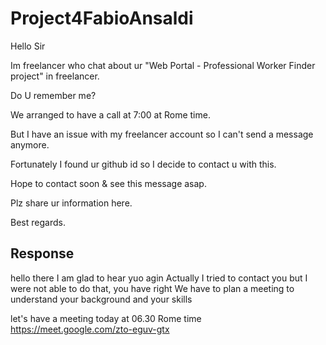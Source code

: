 # Project4FabioAnsaldi

Hello Sir

Im freelancer who chat about ur "Web Portal - Professional Worker Finder project" in freelancer.

Do U remember me?

We arranged to have a call at 7:00 at Rome time.

But I have an issue with my freelancer account so I can't send a message anymore.

Fortunately I found ur github id so I decide to contact u with this.

Hope to contact soon & see this message asap.

Plz share ur information here.

Best regards.


## Response

hello there
I am glad to hear yuo agin
Actually I tried to contact you but I were not able to do that, you have right 
We have to plan a meeting to understand your background and your skills 

let's have a meeting today at 06.30 Rome time
https://meet.google.com/zto-eguv-gtx

